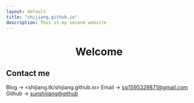 ```yaml
---
layout: default
title: "shijiang.github.io"
description: This is my second website
---
```


# <center> Welcome
  
## Contact me
  Blog -> <shijiang.tk/shijiang.github.io>
  Email -> <ssj1595329871@gmail.com>
  Github -> [sunshijiang@github](https://github.com/sunshijiang/)
  
